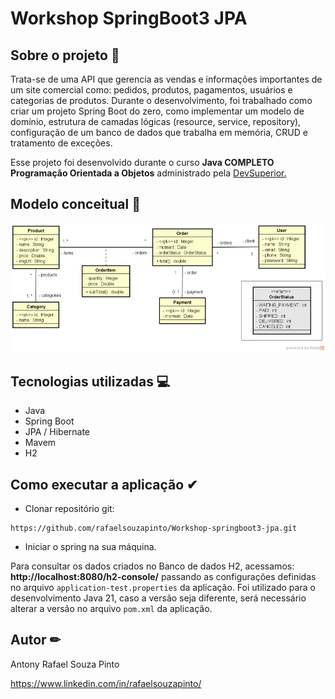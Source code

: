 # Workshop SpringBoot3 JPA

## Sobre o projeto 🚀
Trata-se de uma API que gerencia as vendas e informações importantes de um site comercial como: pedidos, produtos, pagamentos, usuários e categorias de produtos.
Durante o desenvolvimento, foi trabalhado como criar um projeto Spring Boot do zero, como implementar um modelo de domínio, estrutura de camadas lógicas (resource, service, repository), configuração de um banco de dados que trabalha em memória, CRUD e tratamento de exceções.

Esse projeto foi desenvolvido durante o curso **Java COMPLETO Programação Orientada a Objetos** administrado pela [DevSuperior.](https://devsuperior.com.br "Site da DevSuperior")

## Modelo conceitual 📝
![Modelo Conceitual](https://github.com/rafaelsouzapinto/Workshop-springboot3-jpa/blob/main/imgs/modelo-conceitual.png)

## Tecnologias utilizadas 💻
- Java
- Spring Boot
- JPA / Hibernate
- Mavem
- H2
  
## Como executar a aplicação ✔
- Clonar repositório git:
```
https://github.com/rafaelsouzapinto/Workshop-springboot3-jpa.git
```
- Iniciar o spring na sua máquina.

Para consultar os dados criados no Banco de dados H2, acessamos: **http://localhost:8080/h2-console/** passando as configurações definidas no arquivo `application-test.properties` da aplicação.
Foi utilizado para o desenvolvimento Java 21, caso a versão seja diferente, será necessário alterar a versão no arquivo ```pom.xml``` da aplicação.

## Autor ✏
Antony Rafael Souza Pinto

https://www.linkedin.com/in/rafaelsouzapinto/
